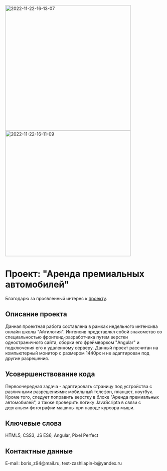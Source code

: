 <div>
  <img src="https://i.ibb.co/MfCxCRS/2022-11-22-16-13-07.png" alt="2022-11-22-16-13-07" border="0" width="400">
  <img src="https://i.ibb.co/sQvS9Rc/2022-11-22-16-11-09.png" alt="2022-11-22-16-11-09" border="0" width="400">
</div>
<h1>Проект: "Аренда премиальных автомобилей"</h1>
Благодарю за проявленный интерес к <a href="https://elrouss.github.io/cars-hw/" target="_blank">проекту</a>.
<h2>Описание проекта</h2>
Данная проектная работа составлена в рамках недельного интенсива онлайн школы "Айтилогия". Интенсив представлял собой знакомство со специальностью фронтенд-разработчика путем верстки одностраничного сайта, сборки его  фреймворком "Angular" и подключения его к удаленному серверу. Данный проект рассчитан на компьютерный монитор с размером 1440px и не адаптирован под другие разрешения.
<h2>Усовершенствование кода</h2>
Первоочередная задача - адаптировать страницу под устройства с различными разрешениями: мобильный телефон, планшет, ноутбук. Кроме того, следует поправить верстку в блоке "Аренда премиальных автомобилей", а также проверить логику JavaScripta в связи с дерганьем фотографии машины при наводе курсора мыши.
<h2>Ключевые слова</h2>
HTML5, CSS3, JS ES6, Angular, Pixel Perfect
<h2>Контактные данные</h2>
E-mail: boris_z94@mail.ru, test-zashliapin-b@yandex.ru
